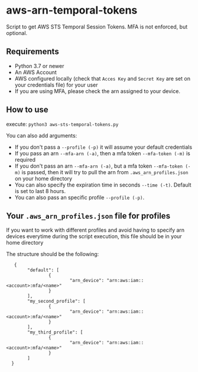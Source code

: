 # aws-arn-temporal-tokens

Script to get AWS STS Temporal Session Tokens. MFA is not enforced, but optional.

## Requirements

- Python 3.7 or newer
- An AWS Account
- AWS configured locally (check that `Acces Key` and `Secret Key` are set on your credentials file) for your user
- If you are using MFA, please check the arn assigned to your device.

## How to use
execute: `python3 aws-sts-temporal-tokens.py`

You can also add arguments:

- If you don't pass a `--profile (-p)` it will assume your default credentials
- If you pass an arn `--mfa-arn (-a)`, then a mfa token `--mfa-token (-m)` is required
- If you don't pass an arn `--mfa-arn (-a)`, but a mfa token `--mfa-token (-m)` is passed, then it will try to pull the arn from `.aws_arn_profiles.json` on your home directory
- You can also specify the expiration time in seconds `--time (-t)`. Default is set to last 8 hours.
- You can also pass an specific profile `--profile (-p)`.

## Your `.aws_arn_profiles.json` file for profiles
If you want to work with different profiles and avoid having to specify arn devices everytime during the script execution, this file should be in your home directory

The structure should be the following: 

```
   {
        "default": [
                {
                        "arn_device": "arn:aws:iam::<account>:mfa/<name>"
                }
        ],
        "my_second_profile": [
                {
                        "arn_device": "arn:aws:iam::<account>:mfa/<name>"
                }
        ],
        "my_third_profile": [
                {
                        "arn_device": "arn:aws:iam::<account>:mfa/<name>"
                }
        ]
  }
```
